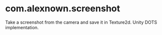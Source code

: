 # com.alexnown.screenshot
Take a screenshot from the camera and save it in Texture2d. Unity DOTS implementation.
